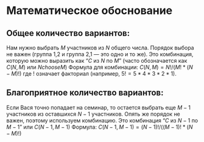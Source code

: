 # Математическое обоснование

## Общее количество вариантов:
Нам нужно выбрать $M$ участников из $N$ общего числа. Порядок выбора не важен (группа 1,2 и группа 2,1 — это одно и то же). Это комбинация, которую можно выразить как “$C$ из $N$ по $M$” (часто обозначается как $C(N, M)$ или $N choose M$)
Формула для комбинации: $C(N, M) = N! / (M! * (N-M)!)$
где ! означает факториал (например, $5! = 5 * 4 * 3 * 2 * 1$).

## Благоприятное количество вариантов:
Если Вася точно попадает на семинар, то остается выбрать еще $M-1$ участников из оставшихся $N-1$ участников. Опять же порядок не важен, поэтому используем комбинацию.
Это комбинация “$C$ из $N-1$ по $M-1$” или $C(N-1, M-1)$
Формула: $C(N-1, M-1) = (N-1)! / ((M-1)! * (N-M)!$)
